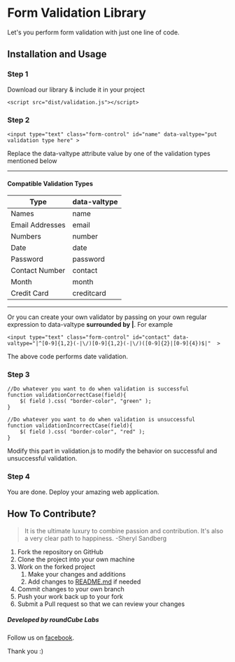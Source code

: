 
# Form Validation Library
Let's you perform form validation with just one line of code.

## Installation and Usage

### Step 1
Download our library & include it in  your project
```
<script src="dist/validation.js"></script>  
```
### Step 2
```
<input type="text" class="form-control" id="name" data-valtype="put validation type here" >
```

Replace the data-valtype attribute value by one of the validation types mentioned below

----------


#### Compatible Validation Types

| Type | 	data-valtype | 
|--|--|
|Names	 | name |
|Email Addresses	 | email |
|Numbers   |  number |
|Date	 | date |
|Password	 | password|
|Contact Number	 | contact|
|Month	 | month|
|Credit Card	 | creditcard|
----------

Or you can create your own validator by passing on your own regular expression to data-valtype **surrounded by |**.
For example

    <input type="text" class="form-control" id="contact" data-valtype="|^[0-9]{1,2}(-|\/)[0-9]{1,2}(-|\/)([0-9]{2}|[0-9]{4})$|"  >

The above code performs date validation.

### Step 3
```
//Do whatever you want to do when validation is successful
function validationCorrectCase(field){
	$( field ).css( "border-color", "green" );
}

//Do whatever you want to do when validation is unsuccessful
function validationIncorrectCase(field){
	$( field ).css( "border-color", "red" );
}
```
Modify this part in validation.js to modify the behavior on successful and unsuccessful validation.

 ### Step 4
 You are done.
 Deploy your amazing web application.


## How To Contribute?

> It is the ultimate luxury to combine passion and contribution. It's also a very clear path to happiness.   -Sheryl Sandberg  



1.  Fork the repository on GitHub
2.  Clone the project into your own machine
3.  Work on the forked project
    1.  Make your changes and additions
    2.  Add changes to [README.md](https://github.com/roundCubeLabs/form-validation-library/blob/master/README.md) if needed
4.  Commit changes to your own branch
5.  Push your work back up to your fork
6.  Submit a Pull request so that we can review your changes



##### Developed by roundCube Labs
Follow us on [facebook](www.facebook.com/roundCubeLabs).

Thank you :)
